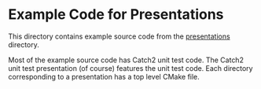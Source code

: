 # Example Code for Presentations

This directory contains example source code from the [presentations](<../presentations>) directory.

Most of the example source code has Catch2 unit test code. The Catch2 unit test presentation (of course) features 
the unit test code. Each directory corresponding to a presentation has a top level CMake file.

